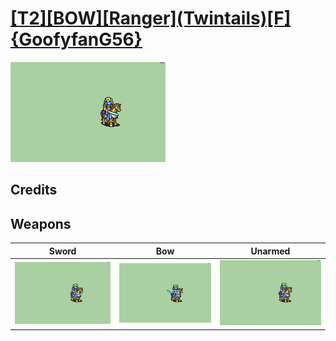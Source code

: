 # [\[T2\]\[BOW\]\[Ranger\]\(Twintails\)\[F\]{GoofyfanG56}](./)

<img src="./1.%20Sword/Sword_000.png" alt="[T2][BOW][Ranger](Twintails)[F]{GoofyfanG56} standing" />

## Credits



## Weapons


|Sword |Bow |Unarmed |
|  :---: | :---: | :---: |
| <img alt="Sword animation" src="./1.%20Sword/Sword.gif" /> | <img alt="Bow animation" src="./5.%20Bow/Bow.gif" /> | <img alt="Unarmed animation" src="./8.%20Unarmed/Unarmed.gif" /> |
